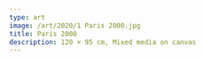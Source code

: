 ```yaml
---
type: art
image: /art/2020/1 Paris 2000.jpg
title: Paris 2000
description: 120 × 95 cm, Mixed media on canvas
---
```

